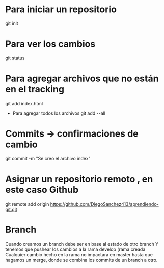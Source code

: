 # Para iniciar un repositorio
git init

# Para ver los cambios
git status

# Para agregar archivos que no están en el tracking
git add index.html

- Para agregar todos los archivos
git add --all
# Commits -> confirmaciones de cambio
git commit -m "Se creo el archivo index"

# Asignar un repositorio remoto , en este caso Github
git remote add origin https://github.com/DiegoSanchez413/aprendiendo-git.git

# Branch 
Cuando creamos un branch debe ser en base al estado de otro branch
Y tenemos que pushear los cambios a la rama develop (rama creada
Cualquier cambio hecho en la rama no impactara en master hasta que hagamos un merge,
donde se combina los commits de un branch a otro.